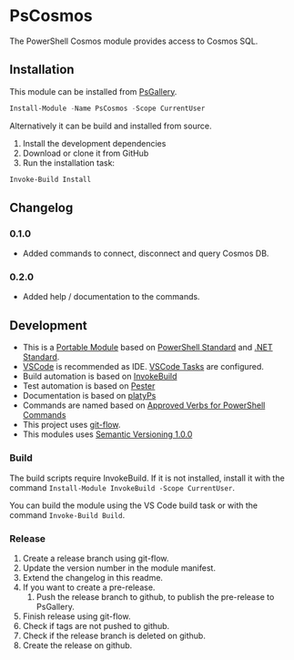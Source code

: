 # PsCosmos

The PowerShell Cosmos module provides access to Cosmos SQL.

## Installation

This module can be installed from [PsGallery](https://www.powershellgallery.com/packages/PsCosmos).

```powershell
Install-Module -Name PsCosmos -Scope CurrentUser
```

Alternatively it can be build and installed from source.

1. Install the development dependencies
2. Download or clone it from GitHub
3. Run the installation task:

```powershell
Invoke-Build Install
```

## Changelog

### 0.1.0

- Added commands to connect, disconnect and query Cosmos DB.

### 0.2.0

- Added help / documentation to the commands.

## Development

- This is a [Portable Module](https://docs.microsoft.com/de-de/powershell/scripting/dev-cross-plat/writing-portable-modules?view=powershell-7) based on [PowerShell Standard](https://github.com/powershell/powershellstandard) and [.NET Standard](https://docs.microsoft.com/en-us/dotnet/standard/net-standard).
- [VSCode](https://code.visualstudio.com) is recommended as IDE. [VSCode Tasks](https://code.visualstudio.com/docs/editor/tasks) are configured.
- Build automation is based on [InvokeBuild](https://github.com/nightroman/Invoke-Build)
- Test automation is based on [Pester](https://pester.dev)
- Documentation is based on [platyPs](https://github.com/PowerShell/platyPS)
- Commands are named based on [Approved Verbs for PowerShell Commands](https://docs.microsoft.com/de-de/powershell/scripting/developer/cmdlet/approved-verbs-for-windows-powershell-commands)
- This project uses [git-flow](https://github.com/nvie/gitflow).
- This modules uses [Semantic Versioning 1.0.0](https://semver.org/spec/v1.0.0.html)

### Build

The build scripts require InvokeBuild. If it is not installed, install it with the command `Install-Module InvokeBuild -Scope CurrentUser`.

You can build the module using the VS Code build task or with the command `Invoke-Build Build`.

### Release

1. Create a release branch using git-flow.
2. Update the version number in the module manifest.
3. Extend the changelog in this readme.
4. If you want to create a pre-release.
   1. Push the release branch to github, to publish the pre-release to PsGallery.
5. Finish release using git-flow.
6. Check if tags are not pushed to github.
7. Check if the release branch is deleted on github.
8. Create the release on github.
